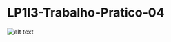 # LP1I3-Trabalho-Pratico-04

![alt text](https://github.com/NikolasCaldeira/LP1I3-Trabalho-Pratico-04/blob/main/LP1I3_TP04.jpg)
